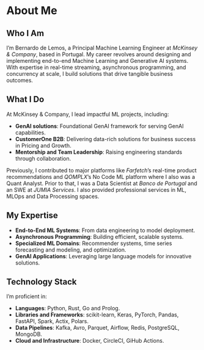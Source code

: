 # About Me

## Who I Am
I’m Bernardo de Lemos, a Principal Machine Learning Engineer at _McKinsey & Company_, based in Portugal. My career revolves around designing and implementing end-to-end Machine Learning and Generative AI systems. With expertise in real-time streaming, asynchronous programming, and concurrency at scale, I build solutions that drive tangible business outcomes.

## What I Do
At McKinsey & Company, I lead impactful ML projects, including:
- **GenAI solutions**: Foundational GenAI framework for serving GenAI capabilities.
- **CustomerOne B2B**: Delivering data-rich solutions for business success in Pricing and Growth.
- **Mentorship and Team Leadership**: Raising engineering standards through collaboration.

Previously, I contributed to major platforms like _Farfetch_’s real-time product recommendations and _QOMPLX_’s No Code ML platform where I also was a Quant Analyst. Prior to that, I was a Data Scientist at _Banco de Portugal_ and an SWE at _JUMIA Services_. I also provided professional services in ML, MLOps and Data Processing spaces.

## My Expertise
- **End-to-End ML Systems**: From data engineering to model deployment.
- **Asynchronous Programming**: Building efficient, scalable systems.
- **Specialized ML Domains**: Recommender systems, time series forecasting and modeling, and optimization.
- **GenAI Applications**: Leveraging large language models for innovative solutions.

## Technology Stack
I’m proficient in:
- **Languages**: Python, Rust, Go and Prolog.
- **Libraries and Frameworks**: scikit-learn, Keras, PyTorch, Pandas, FastAPI, Spark, Actix, Polars.
- **Data Pipelines**: Kafka, Avro, Parquet, Airflow, Redis, PostgreSQL, MongoDB.
- **Cloud and Infrastructure**: Docker, CircleCI, GiHub Actions.